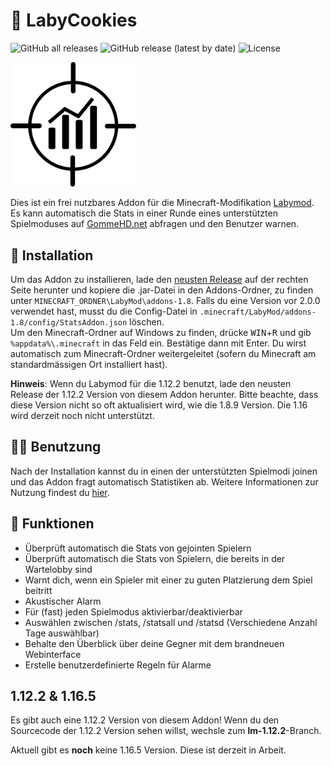 # 🍪 LabyCookies
![GitHub all releases](https://img.shields.io/github/downloads/Lezurex/LabyCookies/total)
![GitHub release (latest by date)](https://img.shields.io/github/v/release/Lezurex/LabyCookies)
![License](https://img.shields.io/badge/license-GPL--3.0-orange)

<img src="https://github.com/Lezurex/LabyCookies/blob/master/.wiki_assets/StatsAddon-Logo.png" width=201>

Dies ist ein frei nutzbares Addon für die Minecraft-Modifikation [Labymod](https://labymod.net). Es kann automatisch die Stats in einer Runde eines unterstützten Spielmoduses auf [GommeHD.net](https://gommehd.net) abfragen und den Benutzer warnen.

## 💾 Installation
Um das Addon zu installieren, lade den [neusten Release](https://github.com/Lezurex/LabyCookies/releases) auf der rechten Seite herunter und kopiere die .jar-Datei in den Addons-Ordner, zu finden unter `MINECRAFT_ORDNER\LabyMod\addons-1.8`. Falls du eine Version vor 2.0.0 verwendet hast, musst du die Config-Datei in `.minecraft/LabyMod/addons-1.8/config/StatsAddon.json` löschen. <br>
Um den Minecraft-Ordner auf Windows zu finden, drücke <kbd>WIN</kbd>+<kbd>R</kbd> und gib `%appdata%\.minecraft` in das Feld ein. Bestätige dann mit Enter. Du wirst automatisch zum Minecraft-Ordner weitergeleitet (sofern du Minecraft am standardmässigen Ort installiert hast).

**Hinweis**: Wenn du Labymod für die 1.12.2 benutzt, lade den neusten Release der 1.12.2 Version von diesem Addon herunter. Bitte beachte, dass diese Version nicht so oft aktualisiert wird, wie die 1.8.9 Version. Die 1.16 wird derzeit noch nicht unterstützt.

## 👨‍🎓 Benutzung
Nach der Installation kannst du in einen der unterstützten Spielmodi joinen und das Addon fragt automatisch Statistiken ab.
Weitere Informationen zur Nutzung findest du [hier](https://github.com/Lezurex/LabyCookies/wiki).

## 👾 Funktionen
- Überprüft automatisch die Stats von gejointen Spielern
- Überprüft automatisch die Stats von Spielern, die bereits in der Wartelobby sind
- Warnt dich, wenn ein Spieler mit einer zu guten Platzierung dem Spiel beitritt
- Akustischer Alarm
- Für (fast) jeden Spielmodus aktivierbar/deaktivierbar
- Auswählen zwischen /stats, /statsall und /statsd (Verschiedene Anzahl Tage auswählbar)
- Behalte den Überblick über deine Gegner mit dem brandneuen Webinterface
- Erstelle benutzerdefinierte Regeln für Alarme

## 1.12.2 & 1.16.5
Es gibt auch eine 1.12.2 Version von diesem Addon! Wenn du den Sourcecode der 1.12.2 Version sehen willst, wechsle zum **lm-1.12.2**-Branch.

Aktuell gibt es **noch** keine 1.16.5 Version. Diese ist derzeit in Arbeit.
